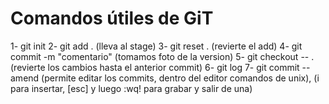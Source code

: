 # Comandos útiles de GiT

1- git init
2- git add . (lleva al stage)
3- git reset .  (revierte el add)
4- git commit -m "comentario" (tomamos foto de la version)
5- git checkout -- . (revierte los cambios hasta el anterior commit)
6- git log
7- git commit --amend (permite editar los commits, dentro del editor comandos de unix), (i para insertar, [esc] y luego :wq! para grabar y salir de una)
